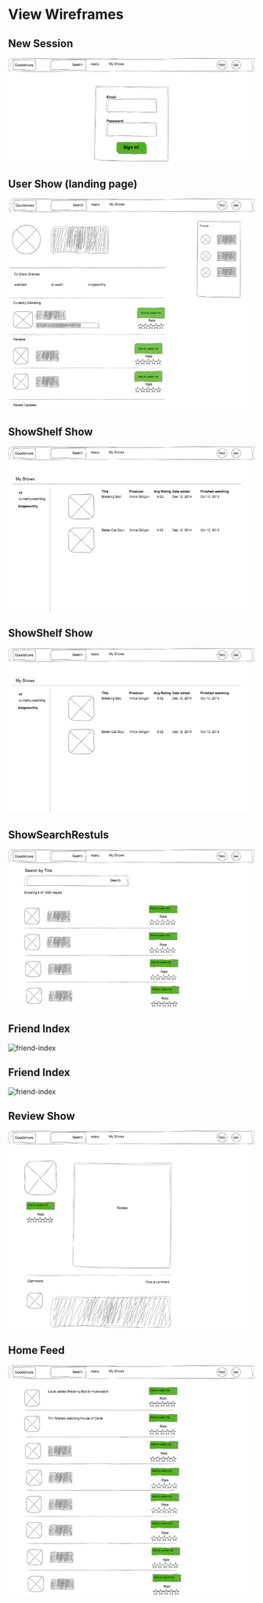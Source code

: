 # View Wireframes

## New Session
![new-session]

## User Show (landing page)
![user-show]

## ShowShelf Show
![show-shelf-show]

## ShowShelf Show
![show-shelf-show]

## ShowSearchRestuls
![show-search-results]

## Friend Index
![friend-index]

## Friend Index
![friend-index]

## Review Show
![review-show]

## Home Feed
![home-feed]

[new-session]: ./wireframes/new_session.png
[user-show]: ./wireframes/user_show.png
[show-shelf-show]: ./wireframes/show_shelf_show.png
[show-shelf-show]: ./wireframes/show_shelf_show.png
[show-search-results]: ./wireframes/show_search_results.png
[friend-index]: ./wireframes/friend_index.png
[review-show]: ./wireframes/review_show.png
[home-feed]: ./wireframes/home_feed.png